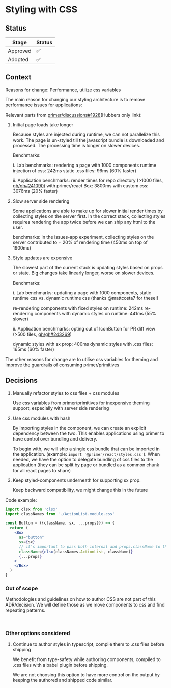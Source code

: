 # Styling with CSS

## Status

| Stage    | Status |
| -------- | ------ |
| Approved | ✅     |
| Adopted  | ✅     |

## Context

Reasons for change: Performance, utilize css variables

The main reason for changing our styling architecture is to remove performance issues for applications:

Relevant parts from [primer/discussions#1928](https://github.com/github/primer/discussions/1928#reasons)(Hubbers only link):

1. Initial page loads take longer

   Because styles are injected during runtime, we can not parallelize this work. The page is un-styled till the javascript bundle is
   downloaded and processed. The processing time is longer on slower devices.

   Benchmarks:

   i. Lab benchmarks: rendering a page with 1000 components
   runtime injection of css: 242ms
   static .css files: 96ms (60% faster)

   ii. Application benchmarks: render times for repo directory (>1000 files, [gh/gh#241090](https://github.com/github/github/pull/241090))
   with primer/react Box: 3800ms
   with custom css: 3076ms (20% faster)

2. Slow server side rendering

   Some applications are able to make up for slower initial render times by collecting styles on the server first. In the correct stack, collecting styles requires rendering the app twice before we can ship any html to the user.

   benchmarks: in the issues-app experiment, collecting styles on the server contributed to + 20% of rendering time (450ms on top of 1900ms)

3. Style updates are expensive

   The slowest part of the current stack is updating styles based on props or state. Big changes take linearly longer, worse on slower devices.

   Benchmarks:

   i. Lab benchmarks: updating a page with 1000 components, static runtime css vs. dynamic runtime css (thanks @mattcosta7 for these!)

   re-rendering components with fixed styles on runtime: 242ms
   re-rendering components with dynamic styles on runtime: 441ms (55% slower)

   ii. Application benchmarks: opting out of IconButton for PR diff view (>500 files, [gh/gh#243269](https://github.com/github/github/pull/243269))

   dynamic styles with sx prop: 400ms
   dynamic styles with .css files: 165ms (60% faster)

The other reasons for change are to utilise css variables for theming and improve the guardrails of consuming primer/primitives

## Decisions

1. Manually refactor styles to css files + css modules

   Use css variables from primer/primitives for inexpensive theming support, especially with server side rendering

2. Use css modules with hash

   By importing styles in the component, we can create an explicit dependency between the two. This enables applications using primer to have control over bundling and delivery.

   To begin with, we will ship a single css bundle that can be imported in the application. (example: `import '@primer/react/styles.css'`). When needed, we have the option to delegate bundling of css files to the application (they can be split by page or bundled as a common chunk for all react pages to share)

3. Keep styled-components underneath for supporting sx prop.

   Keep backward compatibility, we might change this in the future

Code example:

```jsx
import clsx from 'clsx'
import classNames from './ActionList.module.css'

const Button = ({className, sx, ...props}}) => {
  return (
    <Box
      as="button"
      sx={sx}
      // it's important to pass both internal and props.className to the element
      className={clsx(classNames.ActionList, className)}
      {...props}
    >
    </Box>
  )
}
```

### Out of scope

Methodologies and guidelines on how to author CSS are not part of this ADR/decision. We will define those as we move components to css and find repeating patterns.

&nbsp;

### Other options considered

1. Continue to author styles in typescript, compile them to .css files before shipping

   We benefit from type-safety while authoring components, compiled to .css files with a babel plugin before shipping.

   We are not choosing this option to have more control on the output by keeping the authored and shipped code similar.
